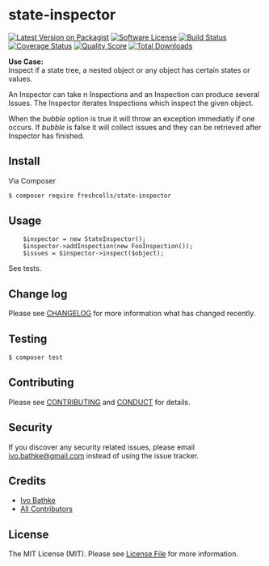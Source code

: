 # state-inspector

[![Latest Version on Packagist][ico-version]][link-packagist]
[![Software License][ico-license]](LICENSE.md)
[![Build Status][ico-travis]][link-travis]
[![Coverage Status][ico-scrutinizer]][link-scrutinizer]
[![Quality Score][ico-code-quality]][link-code-quality]
[![Total Downloads][ico-downloads]][link-downloads]

**Use Case:**  
Inspect if a state tree, a nested object or any object has certain states or values.


An Inspector can take n Inspections and an Inspection can produce several Issues.
The Inspector iterates Inspections which inspect the given object.  

When the *bubble* option is true it will throw an exception immediatly if one occurs.
If *bubble* is false it will collect issues and they can be retrieved after Inspector has finished.


## Install

Via Composer

``` bash
$ composer require freshcells/state-inspector
```

## Usage

        $inspector = new StateInspector();
        $inspector->addInspection(new FooInspection());
        $issues = $inspector->inspect($object);

See tests.

## Change log

Please see [CHANGELOG](CHANGELOG.md) for more information what has changed recently.

## Testing

``` bash
$ composer test
```

## Contributing

Please see [CONTRIBUTING](CONTRIBUTING.md) and [CONDUCT](CONDUCT.md) for details.

## Security

If you discover any security related issues, please email ivo.bathke@gmail.com instead of using the issue tracker.

## Credits

- [Ivo Bathke][link-author]
- [All Contributors][link-contributors]

## License

The MIT License (MIT). Please see [License File](LICENSE.md) for more information.

[ico-version]: https://img.shields.io/packagist/v/freshcells/state-inspector.svg?style=flat-square
[ico-license]: https://img.shields.io/badge/license-MIT-brightgreen.svg?style=flat-square
[ico-travis]: https://img.shields.io/travis/freshcells/state-inspector/master.svg?style=flat-square
[ico-scrutinizer]: https://img.shields.io/scrutinizer/coverage/g/freshcells/state-inspector.svg?style=flat-square
[ico-code-quality]: https://img.shields.io/scrutinizer/g/freshcells/state-inspector.svg?style=flat-square
[ico-downloads]: https://img.shields.io/packagist/dt/freshcells/state-inspector.svg?style=flat-square

[link-packagist]: https://packagist.org/packages/freshcells/state-inspector
[link-travis]: https://travis-ci.org/freshcells/state-inspector
[link-scrutinizer]: https://scrutinizer-ci.com/g/freshcells/state-inspector/code-structure
[link-code-quality]: https://scrutinizer-ci.com/g/freshcells/state-inspector
[link-downloads]: https://packagist.org/packages/freshcells/state-inspector
[link-author]: https://github.com/freshcells
[link-contributors]: ../../contributors
